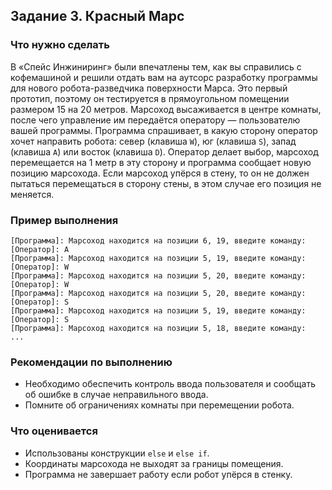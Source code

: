 ﻿## Задание 3. Красный Марс
### Что нужно сделать
В «Спейс Инжиниринг» были впечатлены тем, как вы справились с кофемашиной и решили отдать вам на аутсорс разработку программы для нового робота-разведчика поверхности Марса. Это первый прототип, поэтому он тестируется в прямоугольном помещении размером 15 на 20 метров. Марсоход высаживается в центре комнаты, после чего управление им передаётся оператору — пользователю вашей программы. Программа спрашивает, в какую сторону оператор хочет направить робота: север (клавиша `W`), юг (клавиша `S`), запад (клавиша `A`) или восток (клавиша `D`). Оператор делает выбор, марсоход перемещается на 1 метр в эту сторону и программа сообщает новую позицию марсохода. Если марсоход упёрся в стену, то он не должен пытаться перемещаться в сторону стены, в этом случае его позиция не меняется.

### Пример выполнения

```
[Программа]: Марсоход находится на позиции 6, 19, введите команду: 
[Оператор]: A 
[Программа]: Марсоход находится на позиции 5, 19, введите команду: 
[Оператор]: W 
[Программа]: Марсоход находится на позиции 5, 20, введите команду: 
[Оператор]: W 
[Программа]: Марсоход находится на позиции 5, 20, введите команду: 
[Оператор]: S 
[Программа]: Марсоход находится на позиции 5, 19, введите команду: 
[Оператор]: S 
[Программа]: Марсоход находится на позиции 5, 18, введите команду: 
...
```

### Рекомендации по выполнению
- Необходимо обеспечить контроль ввода пользователя и сообщать об ошибке в случае неправильного ввода.
- Помните об ограничениях комнаты при перемещении робота.
### Что оценивается
- Использованы конструкции `else` и `else if`.
- Координаты марсохода не выходят за границы помещения.
- Программа не завершает работу если робот упёрся в стенку.
